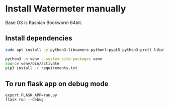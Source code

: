 # Install Watermeter manually

Base OS is Rasbian Bookworm 64bit.

## Install dependencies

```bash
sudo apt install -y python3-libcamera python3-pyqt5 python3-prctl libatlas-base-dev ffmpeg python3-pip python3-av python3-prctl libcap-dev
```

```bash
python3 -m venv --system-site-packages venv
source venv/bin/activate 
pip3 install -r requirements.txt
```

## To run flask app on debug mode

```
export FLASK_APP=run.py
flask run --debug
```